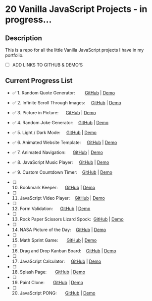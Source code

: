 # 20 Vanilla JavaScript Projects - in progress...
 
## Description

This is a repo for all the little Vanilla JavaScript projects I have in my portfolio.

- [ ]  ADD LINKS TO GITHUB & DEMO'S




##  Current Progress List 

- ✅ 1. Random Quote Generator: &nbsp; &nbsp;&nbsp;&nbsp;&nbsp;           [GitHub](https://github.com/DevonGifford/my_JavaScript/tree/main/JavaScript_Projects/1.%20%20Quote_Generator) | [Demo](https://devon-quote-generator.netlify.app/)

- ✅ 2. Infinite Scroll Through Images: &nbsp; &nbsp;   [GitHub](https://github.com/DevonGifford/my_JavaScript/tree/main/JavaScript_Projects/2.%20%20Infinite_Scroll) | [Demo](https://devon-infinite-scroll.netlify.app/)

- ✅ 3. Picture in Picture:  &nbsp;&nbsp;&nbsp;&nbsp;              [GitHub](https://github.com/DevonGifford/my_JavaScript/tree/main/JavaScript_Projects/3.%20%20Picture-in-Picture) | [Demo](https://devon-picture-in-picture-app.netlify.app/)

- ✅ 4. Random Joke Generator:   &nbsp;&nbsp;          [GitHub](https://github.com/DevonGifford/my_JavaScript/tree/main/JavaScript_Projects/4.%20%20Lame-Joke-App) | [Demo](https://devon-joke-generator.netlify.app/)

- ✅ 5. Light / Dark Mode:  &nbsp;&nbsp;&nbsp;               [GitHub](https://github.com/DevonGifford/my_JavaScript/tree/main/JavaScript_Projects/5.%20%20Light-dark-mode-) | [Demo](https://devon-light-dark-mode.netlify.app/)

- ✅ 6. Animated Website Template:  &nbsp;&nbsp;&nbsp;       [GitHub](https://github.com/DevonGifford/my_JavaScript/tree/main/JavaScript_Projects/6.%20%20Animated-LandingPage) | [Demo](https://devon-animated-page.netlify.app/)

- ✅ 7. Animated Navigation:    &nbsp;&nbsp;&nbsp;&nbsp;           [GitHub](https://github.com/DevonGifford/my_JavaScript/tree/main/JavaScript_Projects/7.%20%20Animated-navigation) | [Demo](https://devon-animated-navigation-bar.netlify.app/)

- ✅ 8. JavaScript Music Player: &nbsp;&nbsp;&nbsp;          [GitHub](https://github.com/DevonGifford/my_JavaScript/tree/main/JavaScript_Projects/8.%20%20Music-player) | [Demo](https://devon-musicplayer-app.netlify.app/)

- ✅ 9. Custom Countdown Timer:   &nbsp;&nbsp;         [GitHub](https://github.com/DevonGifford/my_JavaScript/tree/main/JavaScript_Projects/9.%20%20Custom-Countdown) | [Demo](https://devon-countdown-app.netlify.app/)

- [ ] 10. Bookmark Keeper:   &nbsp;&nbsp;&nbsp;&nbsp;               [GitHub]() | [Demo]()

- [ ] 11. JavaScript Video Player:  &nbsp;&nbsp;        [GitHub]() | [Demo]()

- [ ] 12. Form Validation:     &nbsp;&nbsp;&nbsp;&nbsp;             [GitHub]() | [Demo]()

- [ ] 13. Rock Paper Scissors Lizard Spock:&nbsp; [GitHub]() | [Demo]()

- [ ] 14. NASA Picture of the Day:   &nbsp;&nbsp;       [GitHub]() | [Demo]()

- [ ] 15. Math Sprint Game:  &nbsp;&nbsp;&nbsp;&nbsp;&nbsp;               [GitHub]() | [Demo]()

- [ ] 16. Drag and Drop Kanban Board:  &nbsp;&nbsp;     [GitHub]() | [Demo]()

- [ ] 17. JavaScript Calculator:  &nbsp;&nbsp;&nbsp;          [GitHub]() | [Demo]()

- [ ] 18. Splash Page:   &nbsp;&nbsp;&nbsp;&nbsp;&nbsp;                   [GitHub]() | [Demo]()

- [ ] 19. Paint Clone:   &nbsp;&nbsp;&nbsp;&nbsp;&nbsp;                   [GitHub]() | [Demo]()

- [ ] 20. JavaScript PONG:   &nbsp;&nbsp;&nbsp;&nbsp;&nbsp;               [GitHub]() | [Demo]()